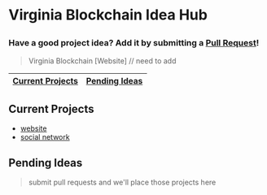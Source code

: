 # Virginia Blockchain Idea Hub</p>
### Have a good project idea? Add it by submitting a [Pull Request](https://yangsu.github.io/pull-request-tutorial/)!

> Virginia Blockchain [Website] // need to add

| [Current Projects](#current) | [Pending Ideas](#pending) |
| ------------- | ------------- | 

## Current Projects <a name="current"></a>
* [website](./website/simple-options.md)
* [social network](./the-social-network/idea.md)

## Pending Ideas <a name="pending"></a>

> submit pull requests and we'll place those projects here